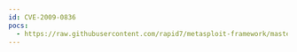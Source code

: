```yaml
---
id: CVE-2009-0836
pocs:
  - https://raw.githubusercontent.com/rapid7/metasploit-framework/master/modules/auxiliary/pdf/foxit/authbypass.rb
---
```

